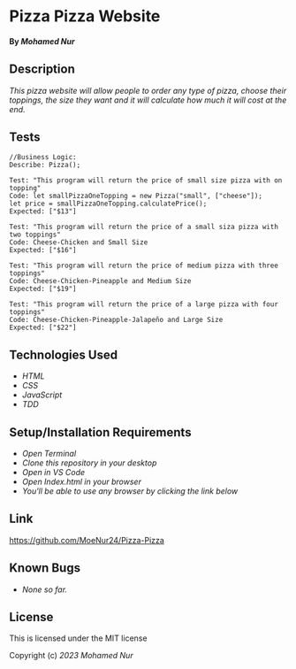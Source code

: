 # Pizza Pizza Website

#### By _**Mohamed Nur**_

## Description

_This pizza website will allow people to order any type of pizza, choose their toppings, the size they want and it will calculate how much it will cost at the end._

## Tests

```
//Business Logic:
Describe: Pizza();

Test: "This program will return the price of small size pizza with on topping"
Code: let smallPizzaOneTopping = new Pizza("small", ["cheese"]);
let price = smallPizzaOneTopping.calculatePrice();
Expected: ["$13"]

Test: "This program will return the price of a small siza pizza with two toppings"
Code: Cheese-Chicken and Small Size
Expected: ["$16"]

Test: "This program will return the price of medium pizza with three toppings"
Code: Cheese-Chicken-Pineapple and Medium Size
Expected: ["$19"]

Test: "This program will return the price of a large pizza with four toppings"
Code: Cheese-Chicken-Pineapple-Jalapeño and Large Size
Expected: ["$22"]
```

## Technologies Used
* _HTML_
* _CSS_
* _JavaScript_
* _TDD_

## Setup/Installation Requirements
* _Open Terminal_
* _Clone this repository in your desktop_
* _Open in VS Code_
* _Open Index.html in your browser_
* _You'll be able to use any browser by clicking the link below_

## Link

https://github.com/MoeNur24/Pizza-Pizza

## Known Bugs

* _None so far._

## License

This is licensed under the MIT license 

Copyright (c) _2023_ _Mohamed Nur_
